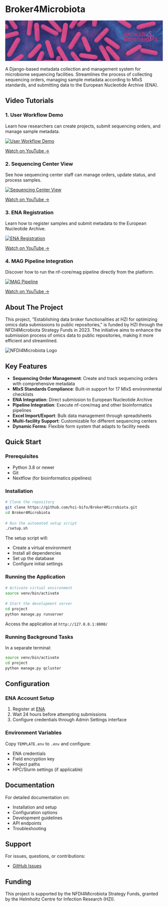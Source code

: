 # Broker4Microbiota

![Broker4Microbiota Banner](banner.png)

A Django-based metadata collection and management system for microbiome sequencing facilities. Streamlines the process of collecting sequencing orders, managing sample metadata according to MIxS standards, and submitting data to the European Nucleotide Archive (ENA).

## Video Tutorials

### 1. User Workflow Demo
Learn how researchers can create projects, submit sequencing orders, and manage sample metadata.

[![User Workflow Demo](https://img.youtube.com/vi/b5yww53tUD0/0.jpg)](https://youtu.be/b5yww53tUD0)

[Watch on YouTube →](https://youtu.be/b5yww53tUD0)

### 2. Sequencing Center View
See how sequencing center staff can manage orders, update status, and process samples.

[![Sequencing Center View](https://img.youtube.com/vi/kKdj-RZW71s/0.jpg)](https://youtu.be/kKdj-RZW71s)

[Watch on YouTube →](https://youtu.be/kKdj-RZW71s)

### 3. ENA Registration
Learn how to register samples and submit metadata to the European Nucleotide Archive.

[![ENA Registration](https://img.youtube.com/vi/xZtsPTJjfLk/0.jpg)](https://youtu.be/xZtsPTJjfLk)

[Watch on YouTube →](https://youtu.be/xZtsPTJjfLk)

### 4. MAG Pipeline Integration
Discover how to run the nf-core/mag pipeline directly from the platform.

[![MAG Pipeline](https://img.youtube.com/vi/G7HnhQFTHL8/0.jpg)](https://youtu.be/G7HnhQFTHL8)

[Watch on YouTube →](https://youtu.be/G7HnhQFTHL8)

## About The Project

This project, "Establishing data broker functionalities at HZI for optimizing omics data submissions to public repositories," is funded by HZI through the NFDI4Microbiota Strategy Funds in 2023. The initiative aims to enhance the submission process of omics data to public repositories, making it more efficient and streamlined.

![NFDI4Microbiota Logo](https://avatars.githubusercontent.com/u/97964957?s=200&v=4)

## Key Features

- **Sequencing Order Management**: Create and track sequencing orders with comprehensive metadata
- **MIxS Standards Compliance**: Built-in support for 17 MIxS environmental checklists
- **ENA Integration**: Direct submission to European Nucleotide Archive
- **Pipeline Integration**: Execute nf-core/mag and other bioinformatics pipelines
- **Excel Import/Export**: Bulk data management through spreadsheets
- **Multi-facility Support**: Customizable for different sequencing centers
- **Dynamic Forms**: Flexible form system that adapts to facility needs

## Quick Start

### Prerequisites
- Python 3.8 or newer
- Git
- Nextflow (for bioinformatics pipelines)

### Installation

```bash
# Clone the repository
git clone https://github.com/hzi-bifo/Broker4Microbiota.git
cd Broker4Microbiota

# Run the automated setup script
./setup.sh
```

The setup script will:
- Create a virtual environment
- Install all dependencies
- Set up the database
- Configure initial settings

### Running the Application

```bash
# Activate virtual environment
source venv/bin/activate

# Start the development server
cd project
python manage.py runserver
```

Access the application at `http://127.0.0.1:8000/`

### Running Background Tasks

In a separate terminal:
```bash
source venv/bin/activate
cd project
python manage.py qcluster
```

## Configuration

### ENA Account Setup

1. Register at [ENA](https://ena-docs.readthedocs.io/en/latest/submit/general-guide/registration.html)
2. Wait 24 hours before attempting submissions
3. Configure credentials through Admin Settings interface

### Environment Variables

Copy `TEMPLATE.env` to `.env` and configure:
- ENA credentials
- Field encryption key
- Project paths
- HPC/Slurm settings (if applicable)

## Documentation

For detailed documentation on:
- Installation and setup
- Configuration options
- Development guidelines
- API endpoints
- Troubleshooting


## Support

For issues, questions, or contributions:
- [GitHub Issues](https://github.com/hzi-bifo/Broker4Microbiota/issues)

## Funding

This project is supported by the NFDI4Microbiota Strategy Funds, granted by the Helmholtz Centre for Infection Research (HZI).